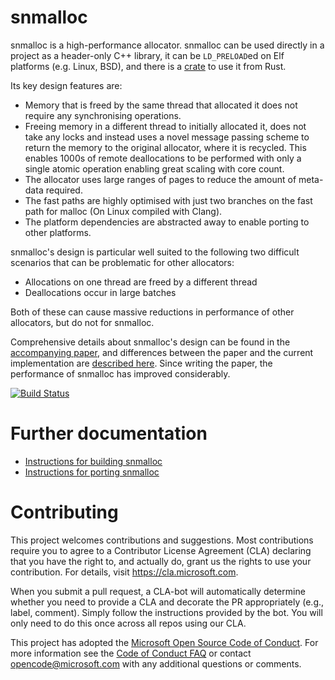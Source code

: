 # snmalloc

snmalloc is a high-performance allocator. 
snmalloc can be used directly in a project as a header-only C++ library, 
it can be `LD_PRELOAD`ed on Elf platforms (e.g. Linux, BSD),
and there is a [crate](https://crates.io/crates/snmalloc-rs) to use it from Rust.

Its key design features are:

* Memory that is freed by the same thread that allocated it does not require any
  synchronising operations.
* Freeing memory in a different thread to initially allocated it, does not take
  any locks and instead uses a novel message passing scheme to return the
  memory to the original allocator, where it is recycled.  This enables 1000s of remote 
  deallocations to be performed with only a single atomic operation enabling great
  scaling with core count. 
* The allocator uses large ranges of pages to reduce the amount of meta-data
  required.
* The fast paths are highly optimised with just two branches on the fast path 
  for malloc (On Linux compiled with Clang).
* The platform dependencies are abstracted away to enable porting to other platforms. 

snmalloc's design is particular well suited to the following two difficult 
scenarios that can be problematic for other allocators:

  * Allocations on one thread are freed by a different thread
  * Deallocations occur in large batches

Both of these can cause massive reductions in performance of other allocators, but 
do not for snmalloc.

Comprehensive details about snmalloc's design can be found in the
[accompanying paper](snmalloc.pdf), and differences between the paper and the
current implementation are [described here](difference.md).
Since writing the paper, the performance of snmalloc has improved considerably.

[![Build Status](https://dev.azure.com/snmalloc/snmalloc/_apis/build/status/Microsoft.snmalloc?branchName=master)](https://dev.azure.com/snmalloc/snmalloc/_build/latest?definitionId=1?branchName=master)

# Further documentation

 - [Instructions for building snmalloc](docs/BUILDING.md)
 - [Instructions for porting snmalloc](docs/PORTING.md)

# Contributing

This project welcomes contributions and suggestions.  Most contributions require you to agree to a
Contributor License Agreement (CLA) declaring that you have the right to, and actually do, grant us
the rights to use your contribution. For details, visit https://cla.microsoft.com.

When you submit a pull request, a CLA-bot will automatically determine whether you need to provide
a CLA and decorate the PR appropriately (e.g., label, comment). Simply follow the instructions
provided by the bot. You will only need to do this once across all repos using our CLA.

This project has adopted the [Microsoft Open Source Code of Conduct](https://opensource.microsoft.com/codeofconduct/).
For more information see the [Code of Conduct FAQ](https://opensource.microsoft.com/codeofconduct/faq/) or
contact [opencode@microsoft.com](mailto:opencode@microsoft.com) with any additional questions or comments.
